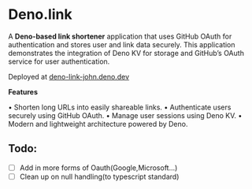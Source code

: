 # Deno.link

A **Deno-based link shortener** application that uses GitHub OAuth for authentication and stores user and link data securely. This application demonstrates the integration of Deno KV for storage and GitHub’s OAuth service for user authentication.

Deployed at [deno-link-john.deno.dev](https://deno-link-john.deno.dev/)

**Features**

• Shorten long URLs into easily shareable links.
• Authenticate users securely using GitHub OAuth.
• Manage user sessions using Deno KV.
• Modern and lightweight architecture powered by Deno.


## Todo:

- [ ] Add in more forms of Oauth(Google,Microsoft...)
- [ ] Clean up on null handling(to typescript standard)